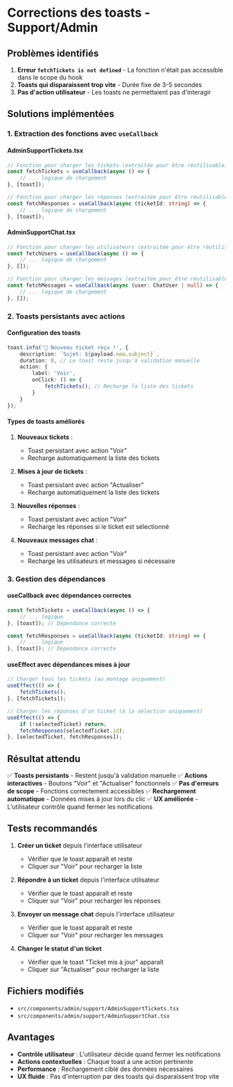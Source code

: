 # Corrections des toasts - Support/Admin

## Problèmes identifiés

1. **Erreur `fetchTickets is not defined`** - La fonction n'était pas accessible dans le scope du hook
2. **Toasts qui disparaissent trop vite** - Durée fixe de 3-5 secondes
3. **Pas d'action utilisateur** - Les toasts ne permettaient pas d'interagir

## Solutions implémentées

### 1. Extraction des fonctions avec `useCallback`

#### AdminSupportTickets.tsx
```typescript
// Fonction pour charger les tickets (extraitée pour être réutilisable)
const fetchTickets = useCallback(async () => {
    // ... logique de chargement
}, [toast]);

// Fonction pour charger les réponses (extraitée pour être réutilisable)
const fetchResponses = useCallback(async (ticketId: string) => {
    // ... logique de chargement
}, [toast]);
```

#### AdminSupportChat.tsx
```typescript
// Fonction pour charger les utilisateurs (extraitée pour être réutilisable)
const fetchUsers = useCallback(async () => {
    // ... logique de chargement
}, []);

// Fonction pour charger les messages (extraitée pour être réutilisable)
const fetchMessages = useCallback(async (user: ChatUser | null) => {
    // ... logique de chargement
}, []);
```

### 2. Toasts persistants avec actions

#### Configuration des toasts
```typescript
toast.info('🎫 Nouveau ticket reçu !', {
    description: `Sujet: ${payload.new.subject}`,
    duration: 0, // Le toast reste jusqu'à validation manuelle
    action: {
        label: 'Voir',
        onClick: () => {
            fetchTickets(); // Recharge la liste des tickets
        }
    }
});
```

#### Types de toasts améliorés

1. **Nouveaux tickets** :
   - Toast persistant avec action "Voir"
   - Recharge automatiquement la liste des tickets

2. **Mises à jour de tickets** :
   - Toast persistant avec action "Actualiser"
   - Recharge automatiquement la liste des tickets

3. **Nouvelles réponses** :
   - Toast persistant avec action "Voir"
   - Recharge les réponses si le ticket est sélectionné

4. **Nouveaux messages chat** :
   - Toast persistant avec action "Voir"
   - Recharge les utilisateurs et messages si nécessaire

### 3. Gestion des dépendances

#### useCallback avec dépendances correctes
```typescript
const fetchTickets = useCallback(async () => {
    // ... logique
}, [toast]); // Dépendance correcte

const fetchResponses = useCallback(async (ticketId: string) => {
    // ... logique
}, [toast]); // Dépendance correcte
```

#### useEffect avec dépendances mises à jour
```typescript
// Charger tous les tickets (au montage uniquement)
useEffect(() => {
    fetchTickets();
}, [fetchTickets]);

// Charger les réponses d'un ticket (à la sélection uniquement)
useEffect(() => {
    if (!selectedTicket) return;
    fetchResponses(selectedTicket.id);
}, [selectedTicket, fetchResponses]);
```

## Résultat attendu

✅ **Toasts persistants** - Restent jusqu'à validation manuelle
✅ **Actions interactives** - Boutons "Voir" et "Actualiser" fonctionnels
✅ **Pas d'erreurs de scope** - Fonctions correctement accessibles
✅ **Rechargement automatique** - Données mises à jour lors du clic
✅ **UX améliorée** - L'utilisateur contrôle quand fermer les notifications

## Tests recommandés

1. **Créer un ticket** depuis l'interface utilisateur
   - Vérifier que le toast apparaît et reste
   - Cliquer sur "Voir" pour recharger la liste

2. **Répondre à un ticket** depuis l'interface utilisateur
   - Vérifier que le toast apparaît et reste
   - Cliquer sur "Voir" pour recharger les réponses

3. **Envoyer un message chat** depuis l'interface utilisateur
   - Vérifier que le toast apparaît et reste
   - Cliquer sur "Voir" pour recharger les messages

4. **Changer le statut d'un ticket**
   - Vérifier que le toast "Ticket mis à jour" apparaît
   - Cliquer sur "Actualiser" pour recharger la liste

## Fichiers modifiés

- `src/components/admin/support/AdminSupportTickets.tsx`
- `src/components/admin/support/AdminSupportChat.tsx`

## Avantages

- **Contrôle utilisateur** : L'utilisateur décide quand fermer les notifications
- **Actions contextuelles** : Chaque toast a une action pertinente
- **Performance** : Rechargement ciblé des données nécessaires
- **UX fluide** : Pas d'interruption par des toasts qui disparaissent trop vite 